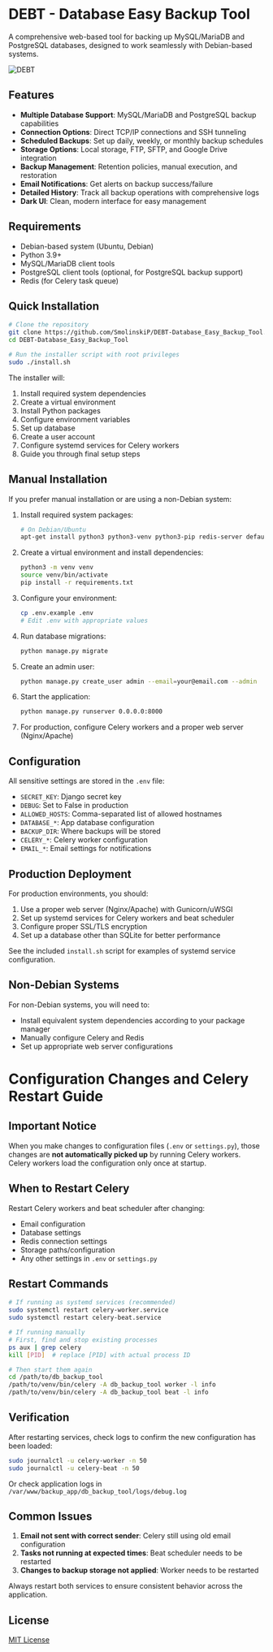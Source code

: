 # DEBT - Database Easy Backup Tool

A comprehensive web-based tool for backing up MySQL/MariaDB and PostgreSQL databases, designed to work seamlessly with Debian-based systems.

![DEBT](https://github.com/user-attachments/assets/5e6b0f0b-31b9-46c5-8277-16c564f619f9)

## Features

- **Multiple Database Support**: MySQL/MariaDB and PostgreSQL backup capabilities
- **Connection Options**: Direct TCP/IP connections and SSH tunneling
- **Scheduled Backups**: Set up daily, weekly, or monthly backup schedules
- **Storage Options**: Local storage, FTP, SFTP, and Google Drive integration
- **Backup Management**: Retention policies, manual execution, and restoration
- **Email Notifications**: Get alerts on backup success/failure
- **Detailed History**: Track all backup operations with comprehensive logs
- **Dark UI**: Clean, modern interface for easy management

## Requirements

- Debian-based system (Ubuntu, Debian)
- Python 3.9+
- MySQL/MariaDB client tools
- PostgreSQL client tools (optional, for PostgreSQL backup support)
- Redis (for Celery task queue)

## Quick Installation

```bash
# Clone the repository
git clone https://github.com/SmolinskiP/DEBT-Database_Easy_Backup_Tool.git
cd DEBT-Database_Easy_Backup_Tool

# Run the installer script with root privileges
sudo ./install.sh
```

The installer will:
1. Install required system dependencies
2. Create a virtual environment
3. Install Python packages
4. Configure environment variables
5. Set up database
6. Create a user account
7. Configure systemd services for Celery workers
8. Guide you through final setup steps

## Manual Installation

If you prefer manual installation or are using a non-Debian system:

1. Install required system packages:
   ```bash
   # On Debian/Ubuntu
   apt-get install python3 python3-venv python3-pip redis-server default-mysql-client postgresql-client build-essential libssl-dev libffi-dev python3-dev postgresql-client libpq-dev pkg-config default-libmysqlclient-dev
   ```

2. Create a virtual environment and install dependencies:
   ```bash
   python3 -m venv venv
   source venv/bin/activate
   pip install -r requirements.txt
   ```

3. Configure your environment:
   ```bash
   cp .env.example .env
   # Edit .env with appropriate values
   ```

4. Run database migrations:
   ```bash
   python manage.py migrate
   ```

5. Create an admin user:
   ```bash
   python manage.py create_user admin --email=your@email.com --admin
   ```

6. Start the application:
   ```bash
   python manage.py runserver 0.0.0.0:8000
   ```

7. For production, configure Celery workers and a proper web server (Nginx/Apache)

## Configuration

All sensitive settings are stored in the `.env` file:

- `SECRET_KEY`: Django secret key
- `DEBUG`: Set to False in production
- `ALLOWED_HOSTS`: Comma-separated list of allowed hostnames
- `DATABASE_*`: App database configuration
- `BACKUP_DIR`: Where backups will be stored
- `CELERY_*`: Celery worker configuration
- `EMAIL_*`: Email settings for notifications

## Production Deployment

For production environments, you should:

1. Use a proper web server (Nginx/Apache) with Gunicorn/uWSGI
2. Set up systemd services for Celery workers and beat scheduler
3. Configure proper SSL/TLS encryption
4. Set up a database other than SQLite for better performance

See the included `install.sh` script for examples of systemd service configuration.

## Non-Debian Systems

For non-Debian systems, you will need to:
- Install equivalent system dependencies according to your package manager
- Manually configure Celery and Redis
- Set up appropriate web server configurations

# Configuration Changes and Celery Restart Guide

## Important Notice

When you make changes to configuration files (`.env` or `settings.py`), those changes are **not automatically picked up** by running Celery workers. Celery workers load the configuration only once at startup.

## When to Restart Celery

Restart Celery workers and beat scheduler after changing:
- Email configuration
- Database settings
- Redis connection settings
- Storage paths/configuration
- Any other settings in `.env` or `settings.py`

## Restart Commands

```bash
# If running as systemd services (recommended)
sudo systemctl restart celery-worker.service
sudo systemctl restart celery-beat.service

# If running manually
# First, find and stop existing processes
ps aux | grep celery
kill [PID]  # replace [PID] with actual process ID

# Then start them again
cd /path/to/db_backup_tool
/path/to/venv/bin/celery -A db_backup_tool worker -l info
/path/to/venv/bin/celery -A db_backup_tool beat -l info
```

## Verification

After restarting services, check logs to confirm the new configuration has been loaded:

```bash
sudo journalctl -u celery-worker -n 50
sudo journalctl -u celery-beat -n 50
```

Or check application logs in `/var/www/backup_app/db_backup_tool/logs/debug.log`

## Common Issues

1. **Email not sent with correct sender**: Celery still using old email configuration
2. **Tasks not running at expected times**: Beat scheduler needs to be restarted
3. **Changes to backup storage not applied**: Worker needs to be restarted

Always restart both services to ensure consistent behavior across the application.

## License

[MIT License](LICENSE)
